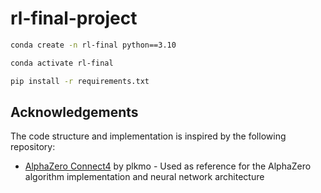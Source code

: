 # rl-final-project

```bash
conda create -n rl-final python==3.10
```

```bash
conda activate rl-final
```

```bash
pip install -r requirements.txt
```

## Acknowledgements

The code structure and implementation is inspired by the following repository:
- [AlphaZero Connect4](https://github.com/plkmo/AlphaZero_Connect4) by plkmo - Used as reference for the AlphaZero algorithm implementation and neural network architecture
